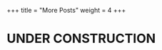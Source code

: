 +++
title = "More Posts"
weight = 4
+++

<!--more-->

# UNDER CONSTRUCTION
<!-- Link to other blog posts that are hidden from the main page. -->